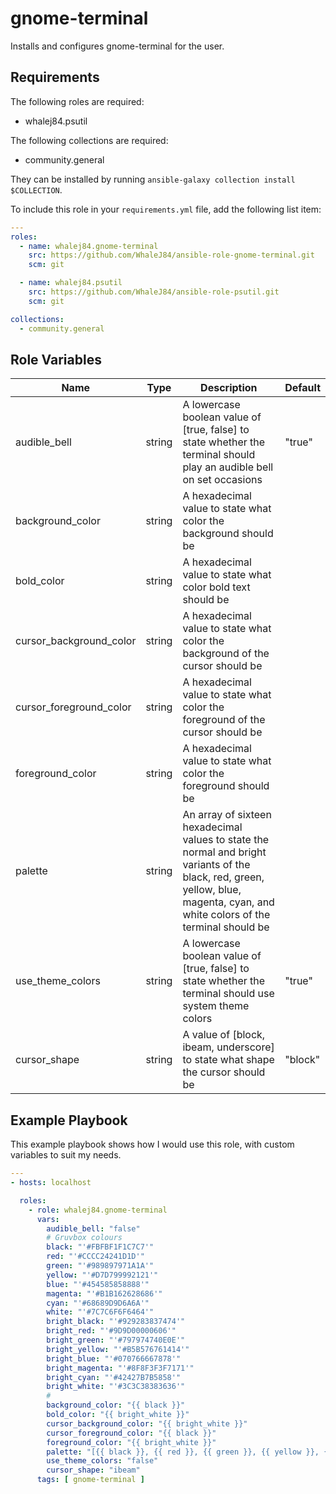 gnome-terminal
=========

Installs and configures gnome-terminal for the user.

Requirements
------------

The following roles are required:

- whalej84.psutil

The following collections are required:

- community.general

They can be installed by running `ansible-galaxy collection install $COLLECTION`.

To include this role in your `requirements.yml` file, add the following list item:

```yaml
---
roles:
  - name: whalej84.gnome-terminal
    src: https://github.com/WhaleJ84/ansible-role-gnome-terminal.git
    scm: git

  - name: whalej84.psutil
    src: https://github.com/WhaleJ84/ansible-role-psutil.git
    scm: git

collections:
  - community.general
```

Role Variables
--------------

| Name | Type | Description | Default |
| ---- | ---- | ----------- | ------- |
| audible\_bell | string | A lowercase boolean value of [true, false] to state whether the terminal should play an audible bell on set occasions | "true" |
| background\_color | string | A hexadecimal value to state what color the background should be | |
| bold\_color | string | A hexadecimal value to state what color bold text should be | |
| cursor\_background\_color | string | A hexadecimal value to state what color the background of the cursor should be | |
| cursor\_foreground\_color | string | A hexadecimal value to state what color the foreground of the cursor should be | |
| foreground\_color | string | A hexadecimal value to state what color the foreground should be | |
| palette | string | An array of sixteen hexadecimal values to state the normal and bright variants of the black, red, green, yellow, blue, magenta, cyan, and white colors of the terminal should be | |
| use\_theme\_colors | string | A lowercase boolean value of [true, false] to state whether the terminal should use system theme colors | "true" |
| cursor\_shape | string | A value of [block, ibeam, underscore] to state what shape the cursor should be | "block" |

Example Playbook
----------------

This example playbook shows how I would use this role, with custom variables to suit my needs.

```yaml
---
- hosts: localhost

  roles:
    - role: whalej84.gnome-terminal
      vars:
        audible_bell: "false"
        # Gruvbox colours
        black: "'#FBFBF1F1C7C7'"
        red: "'#CCCC24241D1D'"
        green: "'#989897971A1A'"
        yellow: "'#D7D799992121'"
        blue: "'#454585858888'"
        magenta: "'#B1B162628686'"
        cyan: "'#68689D9D6A6A'"
        white: "'#7C7C6F6F6464'"
        bright_black: "'#929283837474'"
        bright_red: "'#9D9D00000606'"
        bright_green: "'#797974740E0E'"
        bright_yellow: "'#B5B576761414'"
        bright_blue: "'#070766667878'"
        bright_magenta: "'#8F8F3F3F7171'"
        bright_cyan: "'#42427B7B5858'"
        bright_white: "'#3C3C38383636'"
        #
        background_color: "{{ black }}"
        bold_color: "{{ bright_white }}"
        cursor_background_color: "{{ bright_white }}"
        cursor_foreground_color: "{{ black }}"
        foreground_color: "{{ bright_white }}"
        palette: "[{{ black }}, {{ red }}, {{ green }}, {{ yellow }}, {{ blue }}, {{ magenta }}, {{ cyan }}, {{ white }}, {{ bright_black }}, {{ bright_red }}, {{ bright_green }}, {{ bright_yellow }}, {{ bright_blue }}, {{ bright_magenta }}, {{ bright_cyan }}, {{ bright_white }}]"
        use_theme_colors: "false"
        cursor_shape: "ibeam"
      tags: [ gnome-terminal ]
```

